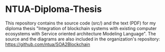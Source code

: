 # NTUA-Diploma-Thesis
 
This repository contains the source code (src/) and the text (PDF) for my diploma thesis "Integration of blockchain systems with existing computer ecosystems with Service oriented architecture Modeling Language". The source and the diagrams are also included in the organization's repository: https://github.com/ntua/SOA2Blockchain